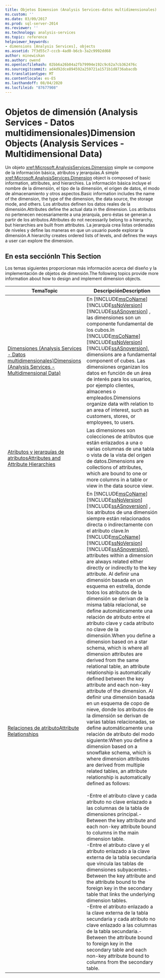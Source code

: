 ```yaml
---
title: Objetos Dimension (Analysis Services-datos multidimensionales) | Microsoft Docs
ms.custom: ''
ms.date: 03/09/2017
ms.prod: sql-server-2014
ms.reviewer: ''
ms.technology: analysis-services
ms.topic: reference
helpviewer_keywords:
- dimensions [Analysis Services], objects
ms.assetid: 7f3d55c7-cccb-4ad0-b6cb-3a2c9992dd68
author: minewiskan
ms.author: owend
ms.openlocfilehash: 02bb6a26b04a2fb79994e192c9c62a7cb362476c
ms.sourcegitcommit: ad4d92dce894592a259721a1571b1d8736abacdb
ms.translationtype: MT
ms.contentlocale: es-ES
ms.lasthandoff: 08/04/2020
ms.locfileid: "87677908"
---
```

# <a name="dimension-objects-analysis-services---multidimensional-data"></a><span data-ttu-id="ef356-102">Objetos de dimensión (Analysis Services - Datos multidimensionales)</span><span class="sxs-lookup"><span data-stu-id="ef356-102">Dimension Objects (Analysis Services - Multidimensional Data)</span></span>
  <span data-ttu-id="ef356-103">Un objeto <xref:Microsoft.AnalysisServices.Dimension> simple se compone de la información básica, atributos y jerarquías.</span><span class="sxs-lookup"><span data-stu-id="ef356-103">A simple <xref:Microsoft.AnalysisServices.Dimension> object is composed of basic information, attributes, and hierarchies.</span></span> <span data-ttu-id="ef356-104">La información básica incluye el nombre de la dimensión, el tipo de la dimensión, el origen de datos, el modo de almacenamiento y otros aspectos.</span><span class="sxs-lookup"><span data-stu-id="ef356-104">Basic information includes the name of the dimension, the type of the dimension, the data source, the storage mode, and others.</span></span> <span data-ttu-id="ef356-105">Los atributos definen los datos reales de la dimensión.</span><span class="sxs-lookup"><span data-stu-id="ef356-105">Attributes define the actual data in the dimension.</span></span> <span data-ttu-id="ef356-106">Los atributos no pertenecen necesariamente a una jerarquía, pero éstas se generan a partir de los atributos.</span><span class="sxs-lookup"><span data-stu-id="ef356-106">Attributes do not necessarily belong to a hierarchy, but hierarchies are built from attributes.</span></span> <span data-ttu-id="ef356-107">La jerarquía crea listas ordenadas de niveles y define las maneras en que un usuario puede explorar la dimensión.</span><span class="sxs-lookup"><span data-stu-id="ef356-107">A hierarchy creates ordered lists of levels, and defines the ways a user can explore the dimension.</span></span>  
  
## <a name="in-this-section"></a><span data-ttu-id="ef356-108">En esta sección</span><span class="sxs-lookup"><span data-stu-id="ef356-108">In This Section</span></span>  
 <span data-ttu-id="ef356-109">Los temas siguientes proporcionan más información acerca del diseño y la implementación de objetos de dimensión.</span><span class="sxs-lookup"><span data-stu-id="ef356-109">The following topics provide more information about how to design and implement dimension objects.</span></span>  
  
|<span data-ttu-id="ef356-110">Tema</span><span class="sxs-lookup"><span data-stu-id="ef356-110">Topic</span></span>|<span data-ttu-id="ef356-111">Descripción</span><span class="sxs-lookup"><span data-stu-id="ef356-111">Description</span></span>|  
|-----------|-----------------|  
|[<span data-ttu-id="ef356-112">Dimensiones &#40;Analysis Services - Datos multidimensionales&#41;</span><span class="sxs-lookup"><span data-stu-id="ef356-112">Dimensions &#40;Analysis Services - Multidimensional Data&#41;</span></span>](dimensions-analysis-services-multidimensional-data.md)|<span data-ttu-id="ef356-113">En [!INCLUDE[msCoName](../../includes/msconame-md.md)] [!INCLUDE[ssNoVersion](../../includes/ssnoversion-md.md)] [!INCLUDE[ssASnoversion](../../includes/ssasnoversion-md.md)] , las dimensiones son un componente fundamental de los cubos.</span><span class="sxs-lookup"><span data-stu-id="ef356-113">In [!INCLUDE[msCoName](../../includes/msconame-md.md)] [!INCLUDE[ssNoVersion](../../includes/ssnoversion-md.md)] [!INCLUDE[ssASnoversion](../../includes/ssasnoversion-md.md)], dimensions are a fundamental component of cubes.</span></span> <span data-ttu-id="ef356-114">Las dimensiones organizan los datos en función de un área de interés para los usuarios, por ejemplo clientes, almacenes o empleados.</span><span class="sxs-lookup"><span data-stu-id="ef356-114">Dimensions organize data with relation to an area of interest, such as customers, stores, or employees, to users.</span></span>|  
|[<span data-ttu-id="ef356-115">Atributos y jerarquías de atributos</span><span class="sxs-lookup"><span data-stu-id="ef356-115">Attributes and Attribute Hierarchies</span></span>](attributes-and-attribute-hierarchies.md)|<span data-ttu-id="ef356-116">Las dimensiones son colecciones de atributos que están enlazados a una o varias columnas de una tabla o vista de la vista del origen de datos.</span><span class="sxs-lookup"><span data-stu-id="ef356-116">Dimensions are collections of attributes, which are bound to one or more columns in a table or view in the data source view.</span></span>|  
|[<span data-ttu-id="ef356-117">Relaciones de atributo</span><span class="sxs-lookup"><span data-stu-id="ef356-117">Attribute Relationships</span></span>](attribute-relationships.md)|<span data-ttu-id="ef356-118">En [!INCLUDE[msCoName](../../includes/msconame-md.md)] [!INCLUDE[ssNoVersion](../../includes/ssnoversion-md.md)] [!INCLUDE[ssASnoversion](../../includes/ssasnoversion-md.md)] , los atributos de una dimensión siempre están relacionados directa o indirectamente con el atributo clave.</span><span class="sxs-lookup"><span data-stu-id="ef356-118">In [!INCLUDE[msCoName](../../includes/msconame-md.md)] [!INCLUDE[ssNoVersion](../../includes/ssnoversion-md.md)] [!INCLUDE[ssASnoversion](../../includes/ssasnoversion-md.md)], attributes within a dimension are always related either directly or indirectly to the key attribute.</span></span> <span data-ttu-id="ef356-119">Al definir una dimensión basada en un esquema en estrella, donde todos los atributos de la dimensión se derivan de la misma tabla relacional, se define automáticamente una relación de atributo entre el atributo clave y cada atributo no clave de la dimensión.</span><span class="sxs-lookup"><span data-stu-id="ef356-119">When you define a dimension based on a star schema, which is where all dimension attributes are derived from the same relational table, an attribute relationship is automatically defined between the key attribute and each non-key attribute of the dimension.</span></span> <span data-ttu-id="ef356-120">Al definir una dimensión basada en un esquema de copo de nieve, donde los atributos de la dimensión se derivan de varias tablas relacionadas, se define automáticamente una relación de atributo del modo siguiente:</span><span class="sxs-lookup"><span data-stu-id="ef356-120">When you define a dimension based on a snowflake schema, which is where dimension attributes are derived from multiple related tables, an attribute relationship is automatically defined as follows:</span></span><br /><br /> <span data-ttu-id="ef356-121">-Entre el atributo clave y cada atributo no clave enlazado a las columnas de la tabla de dimensiones principal.</span><span class="sxs-lookup"><span data-stu-id="ef356-121">-   Between the key attribute and each non-key attribute bound to columns in the main dimension table.</span></span><br /><span data-ttu-id="ef356-122">-Entre el atributo clave y el atributo enlazado a la clave externa de la tabla secundaria que vincula las tablas de dimensiones subyacentes.</span><span class="sxs-lookup"><span data-stu-id="ef356-122">-   Between the key attribute and the attribute bound to the foreign key in the secondary table that links the underlying dimension tables.</span></span><br /><span data-ttu-id="ef356-123">-Entre el atributo enlazado a la clave externa de la tabla secundaria y cada atributo no clave enlazado a las columnas de la tabla secundaria.</span><span class="sxs-lookup"><span data-stu-id="ef356-123">-   Between the attribute bound to foreign key in the secondary table and each non-key attribute bound to columns from the secondary table.</span></span>|  
  
  
